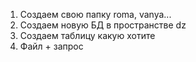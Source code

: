 1. Создаем свою папку roma, vanya...
2. Создаем новую БД в пространстве dz
2. Создаем таблицу какую хотите
3. Файл + запрос
